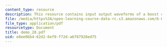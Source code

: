 ```yaml
---
content_type: resource
description: This resource contains input output waveforms of a boost converter.
file: /media/https%3A/open-learning-course-data-rc.s3.amazonaws.com/6-002-circuits-and-electronics-spring-2007/e8ee0bb462d26ef0f72da6f87928ed75_demo_28.pdf
file_type: application/pdf
resourcetype: Document
title: demo_28.pdf
uid: e8ee0bb4-62d2-6ef0-f72d-a6f87928ed75
---
```

